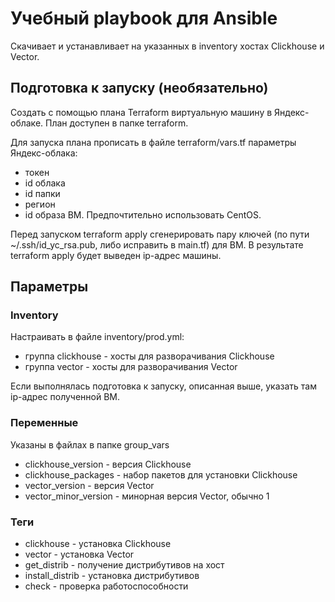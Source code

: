 # Учебный playbook для Ansible

Скачивает и устанавливает на указанных в inventory хостах Clickhouse и Vector.

## Подготовка к запуску (необязательно)

Создать с помощью плана Terraform виртуальную машину в Яндекс-облаке. План доступен в папке terraform.

Для запуска плана прописать в файле terraform/vars.tf параметры Яндекс-облака:
    
- токен
-  id облака
-  id папки
-  регион
-  id образа ВМ. Предпочтительно использовать CentOS.

Перед запуском terraform apply  сгенерировать пару ключей (по пути ~/.ssh/id_yc_rsa.pub, либо исправить в main.tf) для ВМ. 
В результате terraform apply будет выведен ip-адрес машины.

## Параметры

### Inventory
Настраивать в файле inventory/prod.yml:
 - группа clickhouse - хосты для разворачивания Clickhouse
 - группа vector - хосты для разворачивания Vector

Если выполнялась подготовка к запуску, описанная выше, указать там ip-адрес полученной ВМ.

### Переменные

Указаны в файлах в папке group_vars 
 
- clickhouse_version - версия Clickhouse
- clickhouse_packages - набор пакетов для установки Clickhouse
- vector_version - версия Vector
- vector_minor_version - минорная версия Vector, обычно 1

### Теги

 - clickhouse - установка Clickhouse
 - vector - установка Vector
 - get_distrib - получение дистрибутивов на хост
 - install_distrib - установка дистрибутивов
 - check - проверка работоспособности